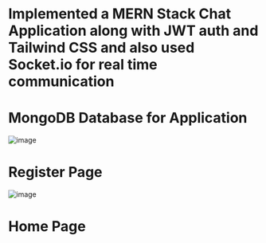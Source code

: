 # Implemented a MERN Stack Chat Application along with JWT auth and Tailwind CSS and also used Socket.io for real time communication
# MongoDB Database for Application
![image](https://github.com/Kashan724/MERN-Chat-Application-with-Tailwind-CSS/assets/112327092/d82a6f94-14a3-41c8-a6d2-cc6f5f0e25a6)
# Register Page
![image](https://github.com/Kashan724/MERN-Chat-Application-with-Tailwind-CSS/assets/112327092/f317a3a4-fab0-4718-8ff0-e61bf9edcba9)
# Home Page
